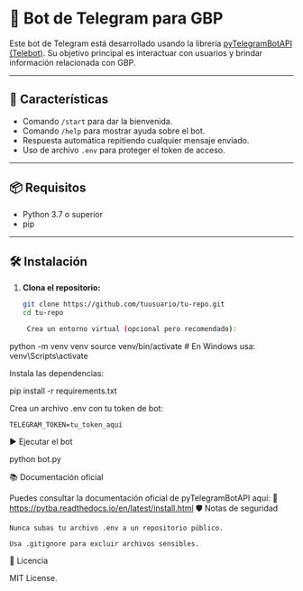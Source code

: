 # 🤖 Bot de Telegram para GBP

Este bot de Telegram está desarrollado usando la librería [pyTelegramBotAPI (Telebot)](https://pytba.readthedocs.io/en/latest/install.html). Su objetivo principal es interactuar con usuarios y brindar información relacionada con GBP.

---

## 🚀 Características

- Comando `/start` para dar la bienvenida.
- Comando `/help` para mostrar ayuda sobre el bot.
- Respuesta automática repitiendo cualquier mensaje enviado.
- Uso de archivo `.env` para proteger el token de acceso.

---

## 📦 Requisitos

- Python 3.7 o superior
- pip

---

## 🛠️ Instalación

1. **Clona el repositorio:**

   ```bash
   git clone https://github.com/tuusuario/tu-repo.git
   cd tu-repo

    Crea un entorno virtual (opcional pero recomendado):

python -m venv venv
source venv/bin/activate  # En Windows usa: venv\Scripts\activate

Instala las dependencias:

pip install -r requirements.txt

Crea un archivo .env con tu token de bot:

    TELEGRAM_TOKEN=tu_token_aquí

▶️ Ejecutar el bot

python bot.py

📚 Documentación oficial

Puedes consultar la documentación oficial de pyTelegramBotAPI aquí:
🔗 https://pytba.readthedocs.io/en/latest/install.html
🛡️ Notas de seguridad

    Nunca subas tu archivo .env a un repositorio público.

    Usa .gitignore para excluir archivos sensibles.

📄 Licencia

MIT License.


